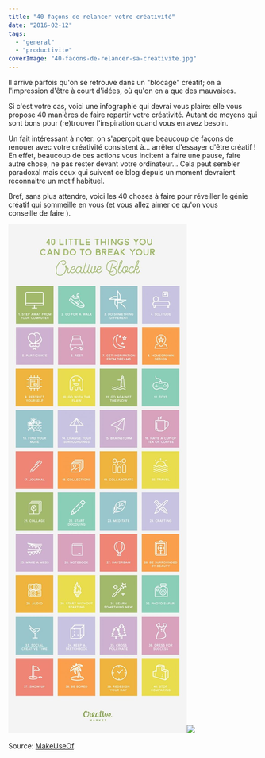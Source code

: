 ```yaml
---
title: "40 façons de relancer votre créativité"
date: "2016-02-12"
tags:
  - "general"
  - "productivite"
coverImage: "40-facons-de-relancer-sa-creativite.jpg"
---
```


Il arrive parfois qu'on se retrouve dans un "blocage" créatif; on a l'impression d'être à court d'idées, où qu'on en a que des mauvaises.

Si c'est votre cas, voici une infographie qui devrai vous plaire: elle vous propose 40 manières de faire repartir votre créativité. Autant de moyens qui sont bons pour (re)trouver l'inspiration quand vous en avez besoin.<!--more-->

Un fait intéressant à noter: on s'aperçoit que beaucoup de façons de renouer avec votre créativité consistent à... arrêter d'essayer d'être créatif ! En effet, beaucoup de ces actions vous incitent à faire une pause, faire autre chose, ne pas rester devant votre ordinateur... Cela peut sembler paradoxal mais ceux qui suivent ce blog depuis un moment devraient reconnaitre un motif habituel.

Bref, sans plus attendre, voici les 40 choses à faire pour réveiller le génie créatif qui sommeille en vous (et vous allez aimer ce qu'on vous conseille de faire ).

![](images/relancer-la-creativite-705x2000.jpg)[![](images/relancer-sa-creativite.jpg)](https://srwebsites.s3.amazonaws.com/smartrock/postimg/2016/relancer-sa-creativite.jpg)

Source: [MakeUseOf](http://www.makeuseof.com/tag/heres-40-things-you-can-do-to-get-your-creativity-going/).
